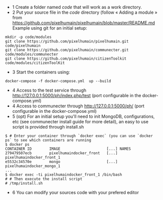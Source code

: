 * 1 Create a folder named *code* that will work as a work directory.
* 2 Put your source file in the *code* directory (follow « Adding a module » from https://github.com/pixelhumain/pixelhumain/blob/master/README.md
  Example using git for an initial setup:
```
mkdir -p code/modules
git clone https://github.com/pixelhumain/pixelhumain.git code/pixelhumain
git clone https://github.com/pixelhumain/communecter.git code/modules/communecter
git clone https://github.com/pixelhumain/citizenToolkit code/modules/citizenToolKit
```
* 3 Start the containers using:
```
docker-compose -f docker-compose.yml  up --build
```
* 4 Access to the test service through http://127.0.0.1:5000/ph/index.php/test (port configurable in the docker-compose.yml)
* 4 Access to communecter through http://127.0.0.1:5000/ph/ (port configurable in the docker-compose.yml)
* 5 (opt) For an initial setup you'll need to init MongoDB, configurations, etc (see communecter install guide for more detail), an easy to use script is provided through install.sh
```
$ # Enter your container through `docker exec` (you can use `docker ps` to see which containers are running
$ docker ps
CONTAINER ID        IMAGE                     [...] NAMES
279479507ecb        pixelhumaindocker_front   [...] pixelhumaindocker_front_1
e5532c34570e        mongo                     [...] pixelhumaindocker_mongo_1
...
$ docker exec -ti pixelhumaindocker_front_1 /bin/bash
# # Then execute the install script
# /tmp/install.sh
```
* 6 You can modify your sources code with your prefered editor

